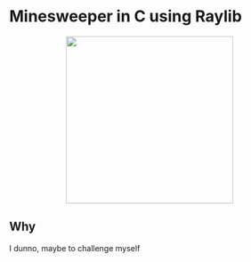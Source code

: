 # Minesweeper in C using Raylib

<p align="center">
  <img src="https://res.cloudinary.com/dyk5irgia/image/authenticated/s--k4YYiscW--/v1756975253/ng8ycdqwvyvzajse2bhc.png" style="height:300px;" />
</p>

## Why

I dunno, maybe to challenge myself
